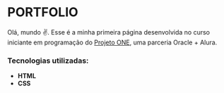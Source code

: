 
# PORTFOLIO

Olá, mundo :v:.
Esse é a minha primeira página desenvolvida no curso iniciante em programação do [Projeto ONE](https://www.oracle.com/br/education/oracle-next-education/), uma parceria Oracle + Alura. 

### Tecnologias utilizadas:

* __HTML__
* __CSS__
